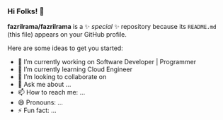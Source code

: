 ### Hi Folks! 👋


**fazrilrama/fazrilrama** is a ✨ _special_ ✨ repository because its `README.md` (this file) appears on your GitHub profile.

Here are some ideas to get you started:

- 🔭 I’m currently working on Software Developer | Programmer
- 🌱 I’m currently learning Cloud Engineer
- 👯 I’m looking to collaborate on 
- 💬 Ask me about ...
- 📫 How to reach me: ...
- 😄 Pronouns: ...
- ⚡ Fun fact: ...

